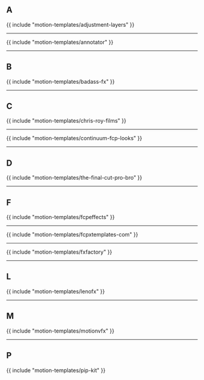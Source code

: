## A

{{ include "motion-templates/adjustment-layers" }}

---

{{ include "motion-templates/annotator" }}

---

## B

{{ include "motion-templates/badass-fx" }}

---

## C

{{ include "motion-templates/chris-roy-films" }}

---

{{ include "motion-templates/continuum-fcp-looks" }}

---

## D

{{ include "motion-templates/the-final-cut-pro-bro" }}

---

## F

{{ include "motion-templates/fcpeffects" }}

---

{{ include "motion-templates/fcpxtemplates-com" }}

---

{{ include "motion-templates/fxfactory" }}

---

## L

{{ include "motion-templates/lenofx" }}

---

## M

{{ include "motion-templates/motionvfx" }}

---

## P

{{ include "motion-templates/pip-kit" }}